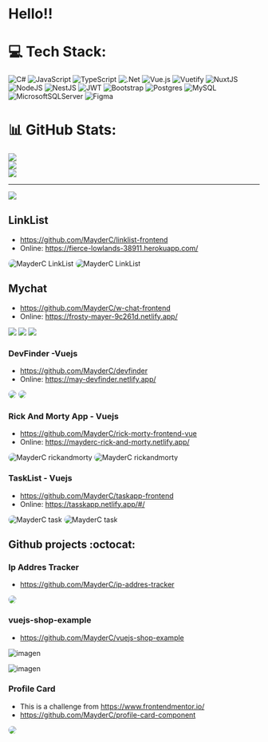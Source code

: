 
# Hello!!

# 💻 Tech Stack:
![C#](https://img.shields.io/badge/c%23-%23239120.svg?style=for-the-badge&logo=c-sharp&logoColor=white) ![JavaScript](https://img.shields.io/badge/javascript-%23323330.svg?style=for-the-badge&logo=javascript&logoColor=%23F7DF1E) ![TypeScript](https://img.shields.io/badge/typescript-%23007ACC.svg?style=for-the-badge&logo=typescript&logoColor=white) ![.Net](https://img.shields.io/badge/.NET-5C2D91?style=for-the-badge&logo=.net&logoColor=white) ![Vue.js](https://img.shields.io/badge/vuejs-%2335495e.svg?style=for-the-badge&logo=vuedotjs&logoColor=%234FC08D) ![Vuetify](https://img.shields.io/badge/Vuetify-1867C0?style=for-the-badge&logo=vuetify&logoColor=AEDDFF) ![NuxtJS](https://img.shields.io/badge/Nuxt-black?style=for-the-badge&logo=nuxt.js&logoColor=white) ![NodeJS](https://img.shields.io/badge/node.js-6DA55F?style=for-the-badge&logo=node.js&logoColor=white) ![NestJS](https://img.shields.io/badge/nestjs-%23E0234E.svg?style=for-the-badge&logo=nestjs&logoColor=white) ![JWT](https://img.shields.io/badge/JWT-black?style=for-the-badge&logo=JSON%20web%20tokens) ![Bootstrap](https://img.shields.io/badge/bootstrap-%23563D7C.svg?style=for-the-badge&logo=bootstrap&logoColor=white) ![Postgres](https://img.shields.io/badge/postgres-%23316192.svg?style=for-the-badge&logo=postgresql&logoColor=white) ![MySQL](https://img.shields.io/badge/mysql-%2300f.svg?style=for-the-badge&logo=mysql&logoColor=white) ![MicrosoftSQLServer](https://img.shields.io/badge/Microsoft%20SQL%20Sever-CC2927?style=for-the-badge&logo=microsoft%20sql%20server&logoColor=white) 	![Figma](https://img.shields.io/badge/figma-%23F24E1E.svg?style=for-the-badge&logo=figma&logoColor=white)
# 📊 GitHub Stats:
![](https://github-readme-stats.vercel.app/api?username=MayderC&theme=dark&hide_border=true&include_all_commits=true&count_private=false)<br/>
![](https://github-readme-streak-stats.herokuapp.com/?user=MayderC&theme=dark&hide_border=true)<br/>
![](https://github-readme-stats.vercel.app/api/top-langs/?username=MayderC&theme=dark&hide_border=true&include_all_commits=true&count_private=false&layout=compact)

---
[![](https://visitcount.itsvg.in/api?id=MayderC&icon=0&color=0)](https://visitcount.itsvg.in)

<!-- Proudly created with GPRM ( https://gprm.itsvg.in ) -->


## LinkList

- https://github.com/MayderC/linklist-frontend
- Online: https://fierce-lowlands-38911.herokuapp.com/

<img src="https://github.com/MayderC/linklist-frontend/blob/main/login.png" alt="MayderC LinkList" width="" style="border-radius: 15px;">
<img src="https://raw.githubusercontent.com/MayderC/linklist-frontend/main/insert.png" alt="MayderC LinkList" width="" style="border-radius: 15px;">

## Mychat

- https://github.com/MayderC/w-chat-frontend
- Online: https://frosty-mayer-9c261d.netlify.app/

<img src="https://raw.githubusercontent.com/MayderC/w-chat-frontend/app-chat/home.png">
<img src="https://raw.githubusercontent.com/MayderC/w-chat-frontend/app-chat/auth.png">
<img src="https://raw.githubusercontent.com/MayderC/w-chat-frontend/app-chat/chat.png">

### DevFinder -Vuejs

- https://github.com/MayderC/devfinder
- Online: https://may-devfinder.netlify.app/

<img src="https://raw.githubusercontent.com/MayderC/devfinder/main/home.PNG" width="" style="border-radius: 15px;">
<img src="https://raw.githubusercontent.com/MayderC/devfinder/main/2.PNG" width="" style="border-radius: 15px;">


### Rick And Morty App - Vuejs

- https://github.com/MayderC/rick-morty-frontend-vue
- Online:  https://mayderc-rick-and-morty.netlify.app/

<img src="https://raw.githubusercontent.com/MayderC/MayderC/main/home.PNG" alt="MayderC rickandmorty" width="" style="border-radius: 15px;">
<img src="https://raw.githubusercontent.com/MayderC/MayderC/main/character.PNG" alt="MayderC rickandmorty" width="" style="border-radius: 15px;">


### TaskList - Vuejs

- https://github.com/MayderC/taskapp-frontend
- Online: https://tasskapp.netlify.app/#/

<img src="https://raw.githubusercontent.com/MayderC/taskapp-frontend/main/home.PNG" alt="MayderC task" width="" style="border-radius: 15px;">
<img src="https://raw.githubusercontent.com/MayderC/taskapp-frontend/main/Captura2.PNG" alt="MayderC task" width="" style="border-radius: 15px;">

## Github projects :octocat:

### Ip Addres Tracker
- https://github.com/MayderC/ip-addres-tracker

<img src="https://camo.githubusercontent.com/e98e270c8dc7d03afe0180a6f272ff6d31aa0c692f11d3b0e8f0d466417fa2f9/68747470733a2f2f692e696d6775722e636f6d2f554c774e494a472e706e67" width="" style="border-radius: 15px;">

### vuejs-shop-example
- https://github.com/MayderC/vuejs-shop-example

![imagen](https://raw.githubusercontent.com/MayderC/vuejs-shop-example/master/shopwhite.PNG)

![imagen](https://raw.githubusercontent.com/MayderC/vuejs-shop-example/master/shop.png)

### Profile Card
- This is a challenge from https://www.frontendmentor.io/
- https://github.com/MayderC/profile-card-component

<img src="https://camo.githubusercontent.com/d601264322d26f8316b58591b9fd5787220e283832360be9fd7eef96f7706773/68747470733a2f2f692e696d6775722e636f6d2f5a356d49534f772e706e67" width="" style="border-radius: 15px;">

